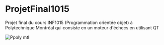 # ProjetFinal1015

Projet final du cours INF1015 (Programmation orientée objet) à Polytechnique Montréal qui consiste en un moteur d'échecs en utilisant QT 

![Ppoly mtl](https://share.polymtl.ca/alfresco/service/api/path/content;cm:content/workspace/SpacesStore/Company%20Home/Sites/salle-de-presse---web/documentLibrary/logos-polytechnique-mtl/Logo-AVEC-signature/Francais/Logo-avec-signature-gauche/RGB/Polytechnique_signature-RGB-gauche_FR.jpg?a=true&guest=true)
